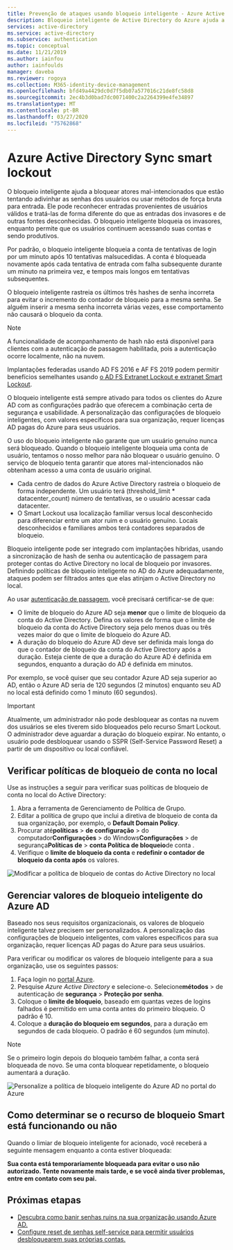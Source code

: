 ```yaml
---
title: Prevenção de ataques usando bloqueio inteligente - Azure Active Directory
description: Bloqueio inteligente de Active Directory do Azure ajuda a proteger sua organização contra ataques de força bruta tentando descobrir senhas
services: active-directory
ms.service: active-directory
ms.subservice: authentication
ms.topic: conceptual
ms.date: 11/21/2019
ms.author: iainfou
author: iainfoulds
manager: daveba
ms.reviewer: rogoya
ms.collection: M365-identity-device-management
ms.openlocfilehash: bfd49a4429dc0d7f5db07a577016c21de8fc58d8
ms.sourcegitcommit: 2ec4b3d0bad7dc0071400c2a2264399e4fe34897
ms.translationtype: MT
ms.contentlocale: pt-BR
ms.lasthandoff: 03/27/2020
ms.locfileid: "75762868"
---
```

# <a name="azure-active-directory-smart-lockout"></a>Azure Active Directory Sync smart lockout

O bloqueio inteligente ajuda a bloquear atores mal-intencionados que estão tentando adivinhar as senhas dos usuários ou usar métodos de força bruta para entrada. Ele pode reconhecer entradas provenientes de usuários válidos e tratá-las de forma diferente do que as entradas dos invasores e de outras fontes desconhecidas. O bloqueio inteligente bloqueia os invasores, enquanto permite que os usuários continuem acessando suas contas e sendo produtivos.

Por padrão, o bloqueio inteligente bloqueia a conta de tentativas de login por um minuto após 10 tentativas malsucedidas. A conta é bloqueada novamente após cada tentativa de entrada com falha subsequente durante um minuto na primeira vez, e tempos mais longos em tentativas subsequentes.

O bloqueio inteligente rastreia os últimos três hashes de senha incorreta para evitar o incremento do contador de bloqueio para a mesma senha. Se alguém inserir a mesma senha incorreta várias vezes, esse comportamento não causará o bloqueio da conta.

 > [!NOTE]
 > A funcionalidade de acompanhamento de hash não está disponível para clientes com a autenticação de passagem habilitada, pois a autenticação ocorre localmente, não na nuvem.

Implantações federadas usando AD FS 2016 e AF FS 2019 podem permitir benefícios semelhantes usando [o AD FS Extranet Lockout e extranet Smart Lockout](https://docs.microsoft.com/windows-server/identity/ad-fs/operations/configure-ad-fs-extranet-smart-lockout-protection).

O bloqueio inteligente está sempre ativado para todos os clientes do Azure AD com as configurações padrão que oferecem a combinação certa de segurança e usabilidade. A personalização das configurações de bloqueio inteligentes, com valores específicos para sua organização, requer licenças AD pagas do Azure para seus usuários.

O uso do bloqueio inteligente não garante que um usuário genuíno nunca será bloqueado. Quando o bloqueio inteligente bloqueia uma conta de usuário, tentamos o nosso melhor para não bloquear o usuário genuíno. O serviço de bloqueio tenta garantir que atores mal-intencionados não obtenham acesso a uma conta de usuário original.  

* Cada centro de dados do Azure Active Directory rastreia o bloqueio de forma independente. Um usuário terá (threshold_limit * datacenter_count) número de tentativas, se o usuário acessar cada datacenter.
* O Smart Lockout usa localização familiar versus local desconhecido para diferenciar entre um ator ruim e o usuário genuíno. Locais desconhecidos e familiares ambos terá contadores separados de bloqueio.

Bloqueio inteligente pode ser integrado com implantações híbridas, usando a sincronização de hash de senha ou autenticação de passagem para proteger contas do Active Directory no local de bloqueio por invasores. Definindo políticas de bloqueio inteligente no AD do Azure adequadamente, ataques podem ser filtrados antes que elas atinjam o Active Directory no local.

Ao usar [autenticação de passagem](../hybrid/how-to-connect-pta.md), você precisará certificar-se de que:

* O limite de bloqueio do Azure AD seja **menor** que o limite de bloqueio da conta do Active Directory. Defina os valores de forma que o limite de bloqueio da conta do Active Directory seja pelo menos duas ou três vezes maior do que o limite de bloqueio do Azure AD. 
* A duração do bloqueio do Azure AD deve ser definida mais longa do que o contador de bloqueio da conta do Active Directory após a duração. Esteja ciente de que a duração do Azure AD é definida em segundos, enquanto a duração do AD é definida em minutos. 

Por exemplo, se você quiser que seu contador Azure AD seja superior ao AD, então o Azure AD seria de 120 segundos (2 minutos) enquanto seu AD no local está definido como 1 minuto (60 segundos).

> [!IMPORTANT]
> Atualmente, um administrador não pode desbloquear as contas na nuvem dos usuários se eles tiverem sido bloqueados pelo recurso Smart Lockout. O administrador deve aguardar a duração do bloqueio expirar. No entanto, o usuário pode desbloquear usando o SSPR (Self-Service Password Reset) a partir de um dispositivo ou local confiável.

## <a name="verify-on-premises-account-lockout-policy"></a>Verificar políticas de bloqueio de conta no local

Use as instruções a seguir para verificar suas políticas de bloqueio de conta no local do Active Directory:

1. Abra a ferramenta de Gerenciamento de Política de Grupo.
2. Editar a política de grupo que inclui a diretiva de bloqueio de conta da sua organização, por exemplo, o **Default Domain Policy**.
3. Procurar até**políticas** >  **de configuração** > do computador**Configurações** > do Windows**Configurações** > de segurança**Políticas de** > **conta Política de bloqueio**de conta .
4. Verifique o **limite de bloqueio da conta** e **redefinir o contador de bloqueio da conta após** os valores.

![Modificar a política de bloqueio de contas do Active Directory no local](./media/howto-password-smart-lockout/active-directory-on-premises-account-lockout-policy.png)

## <a name="manage-azure-ad-smart-lockout-values"></a>Gerenciar valores de bloqueio inteligente do Azure AD

Baseado nos seus requisitos organizacionais, os valores de bloqueio inteligente talvez precisem ser personalizados. A personalização das configurações de bloqueio inteligentes, com valores específicos para sua organização, requer licenças AD pagas do Azure para seus usuários.

Para verificar ou modificar os valores de bloqueio inteligente para a sua organização, use os seguintes passos:

1. Faça login no [portal Azure](https://portal.azure.com).
1. Pesquise *Azure Active Directory* e selecione-o. Selecione**métodos** > de autenticação de **segurança** > **Proteção por senha**.
1. Coloque o **limite de bloqueio**, baseado em quantas vezes de logins falhados é permitido em uma conta antes do primeiro bloqueio. O padrão é 10.
1. Coloque a **duração do bloqueio em segundos**, para a duração em segundos de cada bloqueio. O padrão é 60 segundos (um minuto).

> [!NOTE]
> Se o primeiro login depois do bloqueio também falhar, a conta será bloqueada de novo. Se uma conta bloquear repetidamente, o bloqueio aumentará a duração.

![Personalize a política de bloqueio inteligente do Azure AD no portal do Azure](./media/howto-password-smart-lockout/azure-active-directory-custom-smart-lockout-policy.png)

## <a name="how-to-determine-if-the-smart-lockout-feature-is-working-or-not"></a>Como determinar se o recurso de bloqueio Smart está funcionando ou não

Quando o limiar de bloqueio inteligente for acionado, você receberá a seguinte mensagem enquanto a conta estiver bloqueada:

**Sua conta está temporariamente bloqueada para evitar o uso não autorizado. Tente novamente mais tarde, e se você ainda tiver problemas, entre em contato com seu pai.**

## <a name="next-steps"></a>Próximas etapas

* [Descubra como banir senhas ruins na sua organização usando Azure AD.](howto-password-ban-bad.md)
* [Configure reset de senhas self-service para permitir usuários desbloquearem suas próprias contas.](quickstart-sspr.md)
